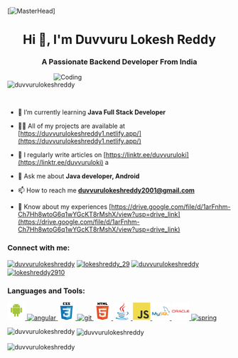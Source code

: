 [![MasterHead](https://theninehertz.com/wp-content/uploads/2020/06/full-stack-development.gif)]
<h1 align="center">Hi 👋, I'm Duvvuru Lokesh Reddy</h1>
<h3 align="center">A Passionate Backend Developer From India</h3>
<img align="right" alt="Coding" width="400" src="https://ugc.production.linktr.ee/85bd7cc2-2f62-462e-80ac-9c6d96c40ff4_IMG20231217184512.jpeg?io=true&size=avatar-v3_0">
<p align="left"> <img src="https://komarev.com/ghpvc/?username=duvvurulokeshreddy&label=Profile%20views&color=0e75b6&style=flat" alt="duvvurulokeshreddy" /> </p>

<p align="left"> <a href="https://twitter.com/" target="blank"><img src="https://img.shields.io/twitter/follow/?logo=twitter&style=for-the-badge" alt="" /></a> </p>

- 🌱 I’m currently learning **Java Full Stack Developer**

- 👨‍💻 All of my projects are available at [https://duvvurulokeshreddy1.netlify.app/](https://duvvurulokeshreddy1.netlify.app/)

- 📝 I regularly write articles on [https://linktr.ee/duvvuruloki](https://linktr.ee/duvvuruloki)
a
- 💬 Ask me about **Java developer, Android**

- 📫 How to reach me **duvvurulokeshreddy2001@gmail.com**

- 📄 Know about my experiences [https://drive.google.com/file/d/1arFnhm-Ch7Hh8wtoG6q1wYGcKT8rMshX/view?usp=drive_link](https://drive.google.com/file/d/1arFnhm-Ch7Hh8wtoG6q1wYGcKT8rMshX/view?usp=drive_link)

<h3 align="left">Connect with me:</h3>
<p align="left">
<a href="https://linkedin.com/in/duvvurulokeshreddy" target="blank"><img align="center" src="https://raw.githubusercontent.com/rahuldkjain/github-profile-readme-generator/master/src/images/icons/Social/linked-in-alt.svg" alt="duvvurulokeshreddy" height="30" width="40" /></a>
<a href="https://instagram.com/lokeshreddy_29" target="blank"><img align="center" src="https://raw.githubusercontent.com/rahuldkjain/github-profile-readme-generator/master/src/images/icons/Social/instagram.svg" alt="lokeshreddy_29" height="30" width="40" /></a>
<a href="https://www.youtube.com/c/duvvurulokeshreddy" target="blank"><img align="center" src="https://raw.githubusercontent.com/rahuldkjain/github-profile-readme-generator/master/src/images/icons/Social/youtube.svg" alt="duvvurulokeshreddy" height="30" width="40" /></a>
<a href="https://www.hackerrank.com/lokeshreddy2910" target="blank"><img align="center" src="https://raw.githubusercontent.com/rahuldkjain/github-profile-readme-generator/master/src/images/icons/Social/hackerrank.svg" alt="lokeshreddy2910" height="30" width="40" /></a>
</p>

<h3 align="left">Languages and Tools:</h3>
<p align="left"> <a href="https://developer.android.com" target="_blank" rel="noreferrer"> <img src="https://raw.githubusercontent.com/devicons/devicon/master/icons/android/android-original-wordmark.svg" alt="android" width="40" height="40"/> </a> <a href="https://angular.io" target="_blank" rel="noreferrer"> <img src="https://angular.io/assets/images/logos/angular/angular.svg" alt="angular" width="40" height="40"/> </a> <a href="https://www.w3schools.com/css/" target="_blank" rel="noreferrer"> <img src="https://raw.githubusercontent.com/devicons/devicon/master/icons/css3/css3-original-wordmark.svg" alt="css3" width="40" height="40"/> </a> <a href="https://git-scm.com/" target="_blank" rel="noreferrer"> <img src="https://www.vectorlogo.zone/logos/git-scm/git-scm-icon.svg" alt="git" width="40" height="40"/> </a> <a href="https://www.w3.org/html/" target="_blank" rel="noreferrer"> <img src="https://raw.githubusercontent.com/devicons/devicon/master/icons/html5/html5-original-wordmark.svg" alt="html5" width="40" height="40"/> </a> <a href="https://www.java.com" target="_blank" rel="noreferrer"> <img src="https://raw.githubusercontent.com/devicons/devicon/master/icons/java/java-original.svg" alt="java" width="40" height="40"/> </a> <a href="https://developer.mozilla.org/en-US/docs/Web/JavaScript" target="_blank" rel="noreferrer"> <img src="https://raw.githubusercontent.com/devicons/devicon/master/icons/javascript/javascript-original.svg" alt="javascript" width="40" height="40"/> </a> <a href="https://www.mysql.com/" target="_blank" rel="noreferrer"> <img src="https://raw.githubusercontent.com/devicons/devicon/master/icons/mysql/mysql-original-wordmark.svg" alt="mysql" width="40" height="40"/> </a> <a href="https://www.oracle.com/" target="_blank" rel="noreferrer"> <img src="https://raw.githubusercontent.com/devicons/devicon/master/icons/oracle/oracle-original.svg" alt="oracle" width="40" height="40"/> </a> <a href="https://spring.io/" target="_blank" rel="noreferrer"> <img src="https://www.vectorlogo.zone/logos/springio/springio-icon.svg" alt="spring" width="40" height="40"/> </a> </p>

<p><img align="left" src="https://github-readme-stats.vercel.app/api/top-langs?username=duvvurulokeshreddy&show_icons=true&locale=en&layout=compact" alt="duvvurulokeshreddy" /></p>

<p>&nbsp;<img align="center" src="https://github-readme-stats.vercel.app/api?username=duvvurulokeshreddy&show_icons=true&locale=en" alt="duvvurulokeshreddy" /></p>

<p><img align="center" src="https://github-readme-streak-stats.herokuapp.com/?user=duvvurulokeshreddy&" alt="duvvurulokeshreddy" /></p>
